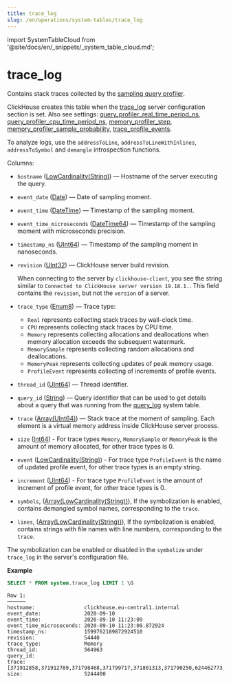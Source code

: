 ```yaml
---
title: trace_log
slug: /en/operations/system-tables/trace_log
---
```

import SystemTableCloud from '@site/docs/en/_snippets/_system_table_cloud.md';

# trace_log

<SystemTableCloud/>

Contains stack traces collected by the [sampling query profiler](../../operations/optimizing-performance/sampling-query-profiler.md).

ClickHouse creates this table when the [trace_log](../../operations/server-configuration-parameters/settings.md#trace_log) server configuration section is set. Also see settings: [query_profiler_real_time_period_ns](../../operations/settings/settings.md#query_profiler_real_time_period_ns), [query_profiler_cpu_time_period_ns](../../operations/settings/settings.md#query_profiler_cpu_time_period_ns), [memory_profiler_step](../../operations/settings/settings.md#memory_profiler_step),
[memory_profiler_sample_probability](../../operations/settings/settings.md#memory_profiler_sample_probability), [trace_profile_events](../../operations/settings/settings.md#trace_profile_events).

To analyze logs, use the `addressToLine`, `addressToLineWithInlines`, `addressToSymbol` and `demangle` introspection functions.

Columns:

- `hostname` ([LowCardinality(String)](../../sql-reference/data-types/string.md)) — Hostname of the server executing the query.
- `event_date` ([Date](../../sql-reference/data-types/date.md)) — Date of sampling moment.
- `event_time` ([DateTime](../../sql-reference/data-types/datetime.md)) — Timestamp of the sampling moment.
- `event_time_microseconds` ([DateTime64](../../sql-reference/data-types/datetime64.md)) — Timestamp of the sampling moment with microseconds precision.
- `timestamp_ns` ([UInt64](../../sql-reference/data-types/int-uint.md)) — Timestamp of the sampling moment in nanoseconds.
- `revision` ([UInt32](../../sql-reference/data-types/int-uint.md)) — ClickHouse server build revision.

    When connecting to the server by `clickhouse-client`, you see the string similar to `Connected to ClickHouse server version 19.18.1.`. This field contains the `revision`, but not the `version` of a server.

- `trace_type` ([Enum8](../../sql-reference/data-types/enum.md)) — Trace type:
    - `Real` represents collecting stack traces by wall-clock time.
    - `CPU` represents collecting stack traces by CPU time.
    - `Memory` represents collecting allocations and deallocations when memory allocation exceeds the subsequent watermark.
    - `MemorySample` represents collecting random allocations and deallocations.
    - `MemoryPeak` represents collecting updates of peak memory usage.
    - `ProfileEvent` represents collecting of increments of profile events.
- `thread_id` ([UInt64](../../sql-reference/data-types/int-uint.md)) — Thread identifier.
- `query_id` ([String](../../sql-reference/data-types/string.md)) — Query identifier that can be used to get details about a query that was running from the [query_log](#system_tables-query_log) system table.
- `trace` ([Array(UInt64)](../../sql-reference/data-types/array.md)) — Stack trace at the moment of sampling. Each element is a virtual memory address inside ClickHouse server process.
- `size` ([Int64](../../sql-reference/data-types/int-uint.md)) - For trace types `Memory`, `MemorySample` or `MemoryPeak` is the amount of memory allocated, for other trace types is 0.
- `event` ([LowCardinality(String)](../../sql-reference/data-types/lowcardinality.md)) - For trace type `ProfileEvent` is the name of updated profile event, for other trace types is an empty string.
- `increment` ([UInt64](../../sql-reference/data-types/int-uint.md)) - For trace type `ProfileEvent` is the amount of increment of profile event, for other trace types is 0.
- `symbols`, ([Array(LowCardinality(String))](../../sql-reference/data-types/array.md)), If the symbolization is enabled, contains demangled symbol names, corresponding to the `trace`.
- `lines`, ([Array(LowCardinality(String))](../../sql-reference/data-types/array.md)), If the symbolization is enabled, contains strings with file names with line numbers, corresponding to the `trace`.

The symbolization can be enabled or disabled in the `symbolize` under `trace_log` in the server's configuration file.

**Example**

``` sql
SELECT * FROM system.trace_log LIMIT 1 \G
```

``` text
Row 1:
──────
hostname:                clickhouse.eu-central1.internal
event_date:              2020-09-10
event_time:              2020-09-10 11:23:09
event_time_microseconds: 2020-09-10 11:23:09.872924
timestamp_ns:            1599762189872924510
revision:                54440
trace_type:              Memory
thread_id:               564963
query_id:
trace:                   [371912858,371912789,371798468,371799717,371801313,371790250,624462773,566365041,566440261,566445834,566460071,566459914,566459842,566459580,566459469,566459389,566459341,566455774,371993941,371988245,372158848,372187428,372187309,372187093,372185478,140222123165193,140222122205443]
size:                    5244400
```
